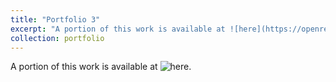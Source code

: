 ```yaml
---
title: "Portfolio 3"
excerpt: "A portion of this work is available at ![here](https://openreview.net/pdf?id=IofxiPg6uE). <br/><img src='/files/portfolio/poster3.png'>"
collection: portfolio
---
```


A portion of this work is available at ![here](https://openreview.net/pdf?id=IofxiPg6uE).
